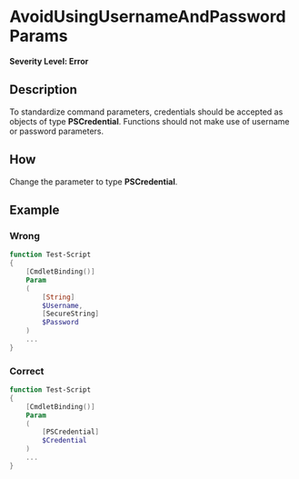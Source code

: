 # AvoidUsingUsernameAndPasswordParams

**Severity Level: Error**

## Description

To standardize command parameters, credentials should be accepted as objects of type
**PSCredential**. Functions should not make use of username or password parameters.

## How

Change the parameter to type **PSCredential**.

## Example

### Wrong

```powershell
function Test-Script
{
    [CmdletBinding()]
    Param
    (
        [String]
        $Username,
        [SecureString]
        $Password
    )
    ...
}
```

### Correct

```powershell
function Test-Script
{
    [CmdletBinding()]
    Param
    (
        [PSCredential]
        $Credential
    )
    ...
}
```
